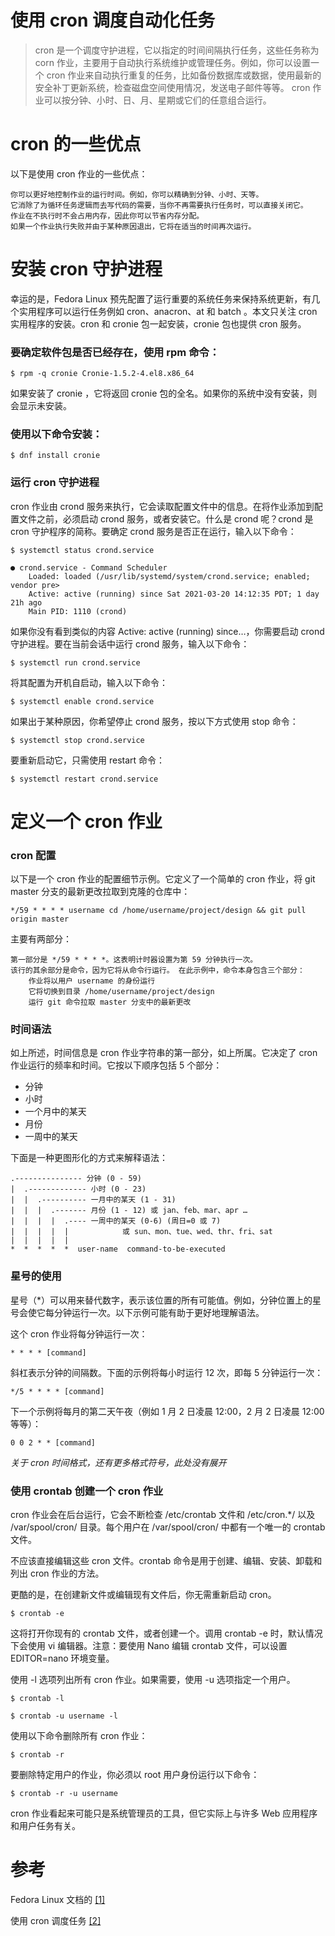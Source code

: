 # 使用 cron 调度自动化任务




>cron 是一个调度守护进程，它以指定的时间间隔执行任务，这些任务称为 corn 作业，主要用于自动执行系统维护或管理任务。例如，你可以设置一个 cron 作业来自动执行重复的任务，比如备份数据库或数据，使用最新的安全补丁更新系统，检查磁盘空间使用情况，发送电子邮件等等。 cron 作业可以按分钟、小时、日、月、星期或它们的任意组合运行。

#  cron 的一些优点

以下是使用 cron 作业的一些优点：

    你可以更好地控制作业的运行时间。例如，你可以精确到分钟、小时、天等。
    它消除了为循环任务逻辑而去写代码的需要，当你不再需要执行任务时，可以直接关闭它。
    作业在不执行时不会占用内存，因此你可以节省内存分配。
    如果一个作业执行失败并由于某种原因退出，它将在适当的时间再次运行。

#   安装 cron 守护进程

幸运的是，Fedora Linux 预先配置了运行重要的系统任务来保持系统更新，有几个实用程序可以运行任务例如 cron、anacron、at 和 batch 。本文只关注 cron 实用程序的安装。cron 和 cronie 包一起安装，cronie 包也提供 cron 服务。

### 要确定软件包是否已经存在，使用 rpm 命令：

`$ rpm -q cronie Cronie-1.5.2-4.el8.x86_64`

如果安装了 cronie ，它将返回 cronie 包的全名。如果你的系统中没有安装，则会显示未安装。

### 使用以下命令安装：

`$ dnf install cronie`

### 运行 cron 守护进程

cron 作业由 crond 服务来执行，它会读取配置文件中的信息。在将作业添加到配置文件之前，必须启动 crond 服务，或者安装它。什么是 crond 呢？crond 是 cron 守护程序的简称。要确定 crond 服务是否正在运行，输入以下命令：


`$ systemctl status crond.service`

    ● crond.service - Command Scheduler
        Loaded: loaded (/usr/lib/systemd/system/crond.service; enabled; vendor pre>
        Active: active (running) since Sat 2021-03-20 14:12:35 PDT; 1 day 21h ago
        Main PID: 1110 (crond)


如果你没有看到类似的内容 Active: active (running) since…，你需要启动 crond 守护进程。要在当前会话中运行 crond 服务，输入以下命令：

`$ systemctl run crond.service`

将其配置为开机自启动，输入以下命令：

`$ systemctl enable crond.service`

如果出于某种原因，你希望停止 crond 服务，按以下方式使用 stop 命令：

`$ systemctl stop crond.service`

要重新启动它，只需使用 restart 命令：

`$ systemctl restart crond.service`

# 定义一个 cron 作业
###  cron 配置

以下是一个 cron 作业的配置细节示例。它定义了一个简单的 cron 作业，将 git master 分支的最新更改拉取到克隆的仓库中：

`*/59 * * * * username cd /home/username/project/design && git pull origin master`

主要有两部分：

    第一部分是 */59 * * * *。这表明计时器设置为第 59 分钟执行一次。
    该行的其余部分是命令，因为它将从命令行运行。 在此示例中，命令本身包含三个部分：
        作业将以用户 username 的身份运行
        它将切换到目录 /home/username/project/design
        运行 git 命令拉取 master 分支中的最新更改

### 时间语法

如上所述，时间信息是 cron 作业字符串的第一部分，如上所属。它决定了 cron 作业运行的频率和时间。它按以下顺序包括 5 个部分：

  *  分钟
  *  小时
  *  一个月中的某天
  *  月份
  *  一周中的某天

下面是一种更图形化的方式来解释语法：

    .--------------- 分钟 (0 - 59)
    |  .------------- 小时 (0 - 23)
    |  |  .---------- 一月中的某天 (1 - 31)
    |  |  |  .------- 月份 (1 - 12) 或 jan、feb、mar、apr …
    |  |  |  |  .---- 一周中的某天 (0-6) (周日=0 或 7)
    |  |  |  |  |            或 sun、mon、tue、wed、thr、fri、sat
    |  |  |  |  |               
    *  *  *  *  *  user-name  command-to-be-executed 

### 星号的使用

星号（*）可以用来替代数字，表示该位置的所有可能值。例如，分钟位置上的星号会使它每分钟运行一次。以下示例可能有助于更好地理解语法。

这个 cron 作业将每分钟运行一次：

`* * * * [command]`

斜杠表示分钟的间隔数。下面的示例将每小时运行 12 次，即每 5 分钟运行一次：

`*/5 * * * * [command]`

下一个示例将每月的第二天午夜（例如 1 月 2 日凌晨 12:00，2 月 2 日凌晨 12:00 等等）：

`0 0 2 * * [command]`

*关于 cron 时间格式，还有更多格式符号，此处没有展开*

### 使用 crontab 创建一个 cron 作业

cron 作业会在后台运行，它会不断检查 /etc/crontab 文件和 /etc/cron.*/ 以及 /var/spool/cron/ 目录。每个用户在 /var/spool/cron/ 中都有一个唯一的 crontab 文件。

不应该直接编辑这些 cron 文件。crontab 命令是用于创建、编辑、安装、卸载和列出 cron 作业的方法。

更酷的是，在创建新文件或编辑现有文件后，你无需重新启动 cron。

`$ crontab -e`

这将打开你现有的 crontab 文件，或者创建一个。调用 crontab -e 时，默认情况下会使用 vi 编辑器。注意：要使用 Nano 编辑 crontab 文件，可以设置 EDITOR=nano 环境变量。

使用 -l 选项列出所有 cron 作业。如果需要，使用 -u 选项指定一个用户。

`$ crontab -l`

`$ crontab -u username -l`

使用以下命令删除所有 cron 作业：

`$ crontab -r`

要删除特定用户的作业，你必须以 root 用户身份运行以下命令：

`$ crontab -r -u username`

cron 作业看起来可能只是系统管理员的工具，但它实际上与许多 Web 应用程序和用户任务有关。

#   参考

Fedora Linux 文档的 [[1]](https://docs.fedoraproject.org/en-US/Fedora/12/html/Deployment_Guide/ch-autotasks.html)

使用 cron 调度任务 [[2]](https://linux.cn/article-13383-1.html)
